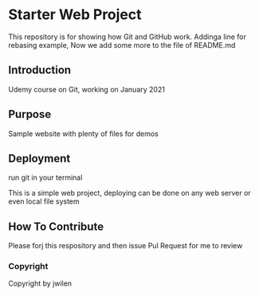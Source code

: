 # Starter Web Project

This repository is for showing how Git and GitHub work. Addinga line for rebasing example, Now we add some more to the file of README.md

## Introduction
Udemy course on Git, working on January 2021


## Purpose

Sample website with plenty of files for demos

## Deployment

run git in your terminal

This is a simple web project, deploying can be done on any web server or even local file system

## How To Contribute
Please forj this respository and then issue Pul Request for me to review

### Copyright
Copyright by jwilen